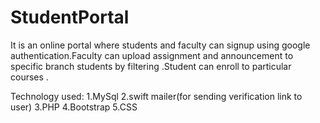 # StudentPortal
It is an online portal where students and faculty can signup using google authentication.Faculty can upload assignment and announcement to specific branch students by filtering .Student can enroll to particular courses .


Technology used:
1.MySql
2.swift mailer(for sending verification link to user)
3.PHP
4.Bootstrap
5.CSS
